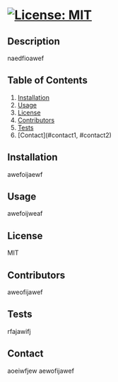 #  [![License: MIT](https://img.shields.io/badge/License-MIT-yellow.svg)](https://opensource.org/licenses/MIT)

  ## Description
  naedfioawef

  ## Table of Contents
  1. [Installation](#installation)
  2. [Usage](#usage)
  3. [License](#license)
  4. [Contributors](#contributors)
  5. [Tests](#tests)
  6. [Contact](#contact1, #contact2)

  ## Installation
  awefoijaewf

  ## Usage
  awefoijweaf

  ## License
  MIT

  ## Contributors
  aweofijawef

  ## Tests
  rfajawifj

  ## Contact
  aoeiwfjew
  aewofijawef
